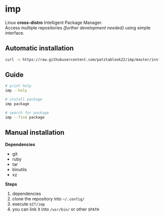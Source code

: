 # imp
Linux **cross-distro** Intelligent Package Manager. \
Access multiple repositories _(further development needed)_ using simple interface.

## Automatic installation

```bash
curl -s https://raw.githubusercontent.com/patztablook22/imp/master/install.sh | bash
```

## Guide
```bash
# print help
imp --help

# install package
imp package

# search for package
imp --find package
```

## Manual installation

**Dependencies**
  - git
  - ruby
  - tar
  - binutils
  - xz
  
**Steps**
  1. dependencies
  2. clone the repository into `~/.config/`
  3. execute `GIT/imp`
  4. you can link it into `/usr/bin/` or other `$PATH`
